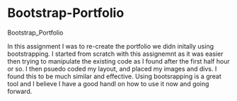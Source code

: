 # Bootstrap-Portfolio
Bootstrap_Portfolio

In this assignment I was to re-create the portfolio we didn initally using bootstrapping.  I started from scratch with this assignemnt as it was easier then trying to manipulate the existing code as I found after the first half hour or so.  I then psuedo coded my layout, and placed my images and divs.  I found this to be much similar and effective.  Using bootsrapping is a great tool and I believe I have a good handl on how to use it now and going forward.